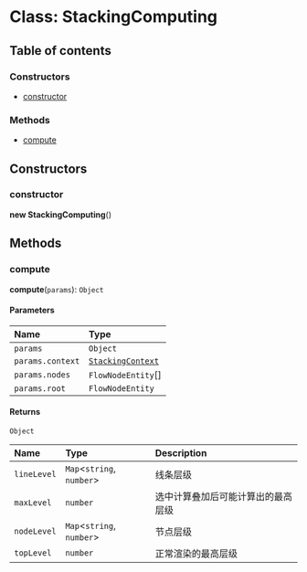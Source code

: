 # Class: StackingComputing

## Table of contents

### Constructors

* [constructor](/en/auto-docs/free-stack-plugin/classes/StackingComputing.md#constructor)

### Methods

* [compute](/en/auto-docs/free-stack-plugin/classes/StackingComputing.md#compute)

## Constructors

### constructor

**new StackingComputing**()

## Methods

### compute

**compute**(`params`): `Object`

#### Parameters

| Name | Type |
| :------ | :------ |
| `params` | `Object` |
| `params.context` | [`StackingContext`](/en/auto-docs/free-stack-plugin/types/StackingContext.md) |
| `params.nodes` | `FlowNodeEntity`\[] |
| `params.root` | `FlowNodeEntity` |

#### Returns

`Object`

| Name | Type | Description |
| :------ | :------ | :------ |
| `lineLevel` | `Map`<`string`, `number`> | 线条层级 |
| `maxLevel` | `number` | 选中计算叠加后可能计算出的最高层级 |
| `nodeLevel` | `Map`<`string`, `number`> | 节点层级 |
| `topLevel` | `number` | 正常渲染的最高层级 |
